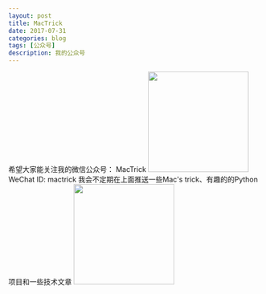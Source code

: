 ```yaml
---
layout: post
title: MacTrick
date: 2017-07-31
categories: blog
tags: [公众号]
description: 我的公众号
---
```


希望大家能关注我的微信公众号： MacTrick
<img src="http://nzr2ybsda.qnssl.com/images/74643/Frdo8wVUcVDbO-GtiYb_apUJw5Lm.png?imageMogr2/strip/thumbnail/!200x200r/gravity/Center/crop/200x200/format/png" height="200" width="200">
WeChat ID: mactrick
我会不定期在上面推送一些Mac's trick、有趣的的Python项目和一些技术文章
<img src="http://nzr2ybsda.qnssl.com/images/74643/FsZh31fBsb1sgfy-wPT-4z14BCSy.jpg?imageMogr2/strip/thumbnail/!200x200r/gravity/Center/crop/200x200/interlace/1/format/jpeg" height="200" width="200">
